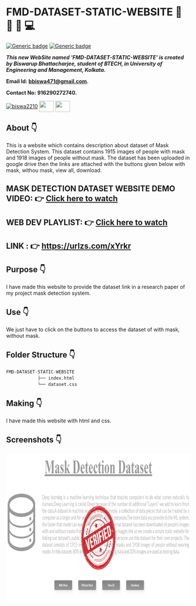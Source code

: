 # FMD-DATASET-STATIC-WEBSITE :star_struck: :memo: :file_folder: :computer:

[![Generic badge](https://img.shields.io/badge/advance-html5-red)](https://shields.io/) [![Generic badge](https://img.shields.io/badge/advance-css3-green)](https://shields.io/) 

***This new WebSite named 'FMD-DATASET-STATIC-WEBSITE' is created by Biswarup Bhattacharjee, student of BTECH, in University of Engineering and Management, Kolkata.***

**Email Id: bbiswa471@gmail.com.** 

**Contact No: 916290272740.** 

<p align="left">
<a href="https://www.facebook.com/profile.php?id=100070395300810" target="blank"><img align="center" src="https://cdn.jsdelivr.net/npm/simple-icons@3.0.1/icons/facebook.svg" alt="biswa2210" height="30" width="40" /></a>
<a href="https://instagram.com/biswarup2210" target="blank"><img align="center" src="https://cdn.jsdelivr.net/npm/simple-icons@3.0.1/icons/instagram.svg" alt="" height="30" width="40" /></a>
<a href="https://github.com/biswa2210/biswa2210" target="blank"><img align="center" src="https://cdn.jsdelivr.net/npm/simple-icons@3.0.1/icons/github.svg" alt="" height="30" width="40" /></a>
</p>

## About :point_down: 

<div align="justified">
  
This is a website which contains description about dataset of Mask Detection System. This dataset contains 1915 images of people with mask and 1918 images of people without mask. The dataset has been uploaded in google drive then the links are attached with the buttons given below with mask, withou mask, view all, download.
   
</div>

## MASK DETECTION DATASET WEBSITE DEMO VIDEO: :point_right: <a href="https://www.youtube.com/watch?v=PxdvfmhgcWs&list=PL0lbDlMJ1h4hASHfEE-4cMS7CHRgtoxH5&index=11">Click here to watch</a>

## WEB DEV PLAYLIST: :point_right: <a href="https://www.youtube.com/watch?v=8_QAOpUdaIY&list=PL0lbDlMJ1h4hASHfEE-4cMS7CHRgtoxH5">Click here to watch</a>

## LINK : :point_right: https://urlzs.com/xYrkr

## Purpose :point_down:

<div align="justified">

I have made this website to provide the dataset link in a research paper of my project mask detection system.

</div>

## Use :point_down:

<div align="justified">

We just have to click on the buttons to access the dataset of with mask, without mask.

</div>      

## Folder Structure :point_down:
```bash
FMD-DATASET-STATIC-WEBSITE
            ├── index.html
            └── dataset.css
```

## Making :point_down:

<div align="justified">
  
I have made this website with html and css.

</div>

## Screenshots :point_down: 

<div align="center">

<a href="md1.PNG"><img src="md1.PNG" width="800" height= "400"></a> 
  
</div>







